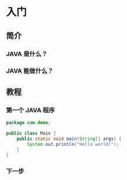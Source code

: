 # 入门

## 简介

### JAVA 是什么？

### JAVA 能做什么？

## 教程 

### 第一个 JAVA 程序

```java
package com.demo;

public class Main {
    public static void main(String[] args) {
        System.out.println("Hello world!");
    }
}
```

### 下一步